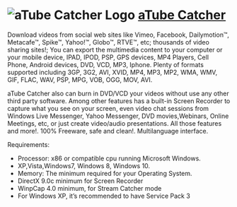 # ![aTube Catcher Logo](https://cdn.jsdelivr.net/gh/pauby/ChocoPackages@4a3beba6/icons/atubecatcher.png "aTube Catcher Logo") [aTube Catcher](https://chocolatey.org/packages/atubecatcher)

Download videos from social web sites like Vimeo, Facebook, Dailymotion™, Metacafe™, Spike™, Yahoo!™, Globo™, RTVE™, etc; thousands of video sharing sites!; You can export the multimedia content to your computer or your mobile device, IPAD, IPOD, PSP, GPS devices, MP4 Players, Cell Phone, Android devices, DVD, VCD, MP3, Iphone. Plenty of formats supported including 3GP, 3G2, AVI, XVID, MP4, MP3, MP2, WMA, WMV, GIF, FLAC, WAV, PSP, MPG, VOB, OGG, MOV, AVI.

aTube Catcher also can burn in DVD/VCD your videos without use any other third party software. Among other features has a built-in Screen Recorder to capture what you see on your screen, even video chat sessions from Windows Live Messenger, Yahoo Messenger, DVD movies,Webinars, Online Meetings, etc, or just create video/audio presentations. All those features and more!. 100% Freeware, safe and clean!. Multilanguage interface.

Requirements:

* Processor: x86 or compatible cpu running Microsoft Windows.
* XP,Vista,Windows7, Windows 8, Windows 10.
* Memory: The minimum required for your Operating System.
* DirectX 9.0c minimum for Screen Recorder
* WinpCap 4.0 minimum, for Stream Catcher mode
* For Windows XP, it’s recommended to have Service Pack 3

